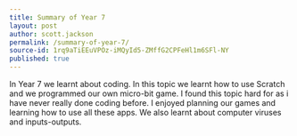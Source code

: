 ```yaml
---
title: Summary of Year 7
layout: post
author: scott.jackson
permalink: /summary-of-year-7/
source-id: 1rq9aTiEEuVPOz-iMQyId5-ZMffG2CPFeHl1m6SFl-NY
published: true
---
```

In Year 7 we learnt about coding. In this topic we learnt how to use Scratch and we programmed our own micro-bit game. I found this topic hard for as i have never really done coding before. I enjoyed planning our games and learning how to use all these apps. We also learnt about computer viruses and inputs-outputs.

